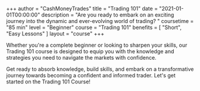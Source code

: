 +++
author = "CashMoneyTrades"
title = "Trading 101"
date = "2021-01-01T00:00:00"
description = "Are you ready to embark on an exciting journey into the dynamic and ever-evolving world of trading? "
coursetime = "85 min"
level = "Beginner"
course = "Trading 101"
benefits = [
    "Short",
    "Easy Lessons"
]
layout = "course"
+++

Whether you're a complete beginner or looking to sharpen your skills, our Trading 101 course is designed to equip you with the knowledge and strategies you need to navigate the markets with confidence.

Get ready to absorb knowledge, build skills, and embark on a transformative journey towards becoming a confident and informed trader. Let's get started on the Trading 101 Course!